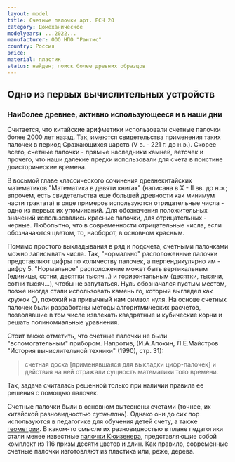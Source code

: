 ```yaml
---
layout: model
title: Счетные палочки арт. РСЧ 20
category: Домеханическое
modelyears: ...2022...
manufacturer: ООО НПО "Рантис"
country: Россия
price: 
material: пластик
status: найден; поиск более древних образцов
---
```


## Одно из первых вычислительных устройств

### Наиболее древнее, активно использующееся и в наши дни

Считается, что китайские арифметики использовали счетные палочки более 2000 лет назад. Так, имеются свидетельства применения таких палочек в период Сражающихся царств (V в. - 221 г. до н.э.). Скорее всего, счетные палочки - прямые наследники камней, веточек и прочего, что наши далекие предки использовали для счета в поистине доисторические времена.

В восьмой главе классического сочинения древнекитайских математиков "Математика в девяти книгах" (написана в X - II вв. до н.э.; впрочем, есть свидетельства еще большей древности как минимум части трактата) в ряде примеров используются отрицательные числа - одно из первых их упоминаний. Для обозначения положительных значений использовались красные палочки, для отрицательных - черные. Любопытно, что в современности отрицательные числа, если обозначаются цветом, то, наоборот, в основном красным.

Помимо простого выкладывания в ряд и подсчета, счетными палочками можно записывать числа. Так, "нормально" расположенные палочки представляют цифры по количеству палочек, а перпендикулярно им - цифру 5. "Нормальное" расположение может быть вертикальным (единицы, сотни, десятки тысяч...) и горизонтальным (десятки, тысячи, сотни тысяч...), чтобы не запутаться. Нуль обозначался пустым местом, позже иногда стали использовать камень го, который выглядел как кружок 〇, похожий на привычный нам символ нуля. На основе счетных палочек были разработаны методы алгоритмических расчетов, позволявшие в том числе извлекать квадратные и кубические корни и решать полиномиальные уравнения.

Стоит также отметить, что счетные палочки не были "вспомогательным" прибором. Напротив, (И.А.Апокин, Л.Е.Майстров "История вычислительной техники" (1990), стр. 31):
> счетная доска [применявшаяся для выкладки цифр-палочек] и действия на ней отражали сущность математики того времени.

Так, задача считалась решенной только при наличии правила ее решения с помощью палочек.

Счетные палочки были в основном вытеснены счетами (точнее, их китайской разновидностью _суаньпань_). Однако они до сих пор используются в педагогике для обучения детей счету, а также [геометрии](https://www.maam.ru/detskijsad/didakticheskaja-igra-raznocvetnye-palochki-1642552.html). В каком-то смысле их разновидностью в плане педагогики стали менее известные [палочки Кюизенера](https://int-games.ru/articles/schetnye-palochki-kyuizenera-dlya-doshkolnikov-polza-kak-vybrat/), представляющие собой комплект из 116 призм десяти цветов и длин. Как правило, современные счетные палочки изготовляют из пластика или, реже, дерева.

